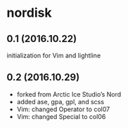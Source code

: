 nordisk
=======

## 0.1 (2016.10.22)
initialization for Vim and lightline

## 0.2 (2016.10.29)
- forked from Arctic Ice Studio’s Nord
- added ase, gpa, gpl, and scss
- Vim: changed Operator to col07
- Vim: changed Special to col06
